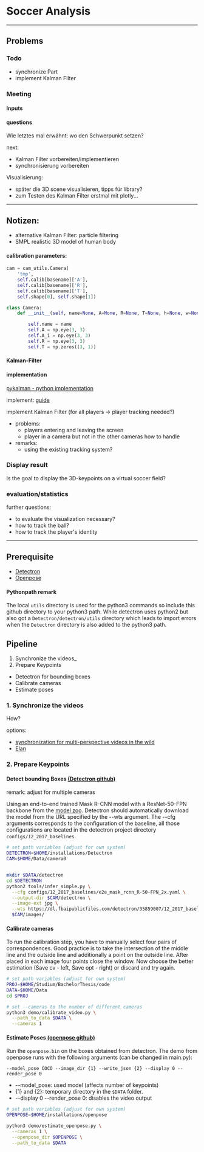 # Soccer Analysis

------------------------------------------------------------


## Problems

### Todo
* synchronize Part
* implement Kalman Filter


### Meeting

#### Inputs


#### questions
Wie letztes mal erwähnt: wo den Schwerpunkt setzen?

next:
* Kalman Filter vorbereiten/implementieren
* synchronisierung vorbereiten

Visualisierung:
* später die 3D scene visualisieren, tipps für library?
* zum Testen des Kalman Filter erstmal mit plotly...

------------------------------------------------------------

## Notizen:
* alternative Kalman Filter: particle filtering
* SMPL realistic 3D model of human body

#### calibration parameters:

```python
cam = cam_utils.Camera(
    'tmp',
    self.calib[basename]['A'],
    self.calib[basename]['R'],
    self.calib[basename]['T'],
    self.shape[0], self.shape[1])

class Camera:
    def __init__(self, name=None, A=None, R=None, T=None, h=None, w=None):

        self.name = name
        self.A = np.eye(3, 3)
        self.A_i = np.eye(3, 3)
        self.R = np.eye(3, 3)
        self.T = np.zeros((3, 1))
```

#### Kalman-Filter

#### implementation
[pykalman - python implementation](https://pykalman.github.io/)

implement: [guide](http://www.kostasalexis.com/the-kalman-filter.html)

implement Kalman Filter (for all players -> player tracking needed?)
* problems:
  * players entering and leaving the screen
  * player in a camera but not in the other cameras how to handle
* remarks:
  * using the existing tracking system?



### Display result
Is the goal to display the 3D-keypoints on a virtual soccer field?

### evaluation/statistics
further questions:
* to evaluate the visualization necessary?
* how to track the ball?
* how to track the player's identity


------------------------------------------------------------


## Prerequisite
* [Detectron](https://github.com/facebookresearch/Detectron)
* [Openpose](https://github.com/CMU-Perceptual-Computing-Lab/openpose)

#### Pythonpath remark
The local `utils` directory is used for the python3 commands so include this github directory to your python3 path. While detectron uses python2 but also got a `Detectron/detectron/utils` directory which leads to import errors when the `Detectron` directory is also added to the python3 path.

## Pipeline
1. Synchronize the videos_
2. Prepare Keypoints
  * Detectron for bounding boxes
  * Calibrate cameras
  * Estimate poses


### 1. Synchronize the videos
How?

options:
* [synchronization for multi-perspective videos in the wild](http://www.cs.cmu.edu/~poyaoh/data/ICASSP_2017.pdf)
* [Elan](https://www.mpi.nl/corpus/html/elan/ch01s02s04.html)

### 2. Prepare Keypoints
#### Detect bounding Boxes [(Detectron github)](https://github.com/facebookresearch/Detectron)
remark: adjust for multiple cameras

Using an end-to-end trained Mask R-CNN model with a ResNet-50-FPN backbone from the [model zoo](https://github.com/facebookresearch/Detectron/blob/master/MODEL_ZOO.md). Detectron should automatically download the model from the URL specified by the --wts argument. The --cfg arguments corresponds to the configuration of the baseline, all those configurations are located in the detectron project directory `configs/12_2017_baselines`.

```bash
# set path variables (adjust for own system)
DETECTRON=$HOME/installations/Detectron
CAM=$HOME/Data/camera0


mkdir $DATA/detectron
cd $DETECTRON
python2 tools/infer_simple.py \
  --cfg configs/12_2017_baselines/e2e_mask_rcnn_R-50-FPN_2x.yaml \
  --output-dir $CAM/detectron \
  --image-ext jpg \
  --wts https://dl.fbaipublicfiles.com/detectron/35859007/12_2017_baselines/e2e_mask_rcnn_R-50-FPN_2x.yaml.01_49_07.By8nQcCH/output/train/coco_2014_train%3Acoco_2014_valminusminival/generalized_rcnn/model_final.pkl \
  $CAM/images/
```


#### Calibrate cameras
To run the calibration step, you have to manually select four pairs of correspondences. Good practice is to take the intersection of the middle line and the outside line and additionally a point on the outside line. After placed in each image four points close the window. Now choose the better estimation (Save cv - left, Save opt - right) or discard and try again.

```bash
# set path variables (adjust for own system)
PROJ=$HOME/Studium/BachelorThesis/code
DATA=$HOME/Data
cd $PROJ

# set --cameras to the number of different cameras
python3 demo/calibrate_video.py \
  --path_to_data $DATA \
  --cameras 1
```

#### Estimate Poses [(openpose github)](https://github.com/CMU-Perceptual-Computing-Lab/openpose)
Run the `openpose.bin` on the boxes obtained from detectron. The demo from openpose runs with the following arguments (can be changed in main.py):
```
--model_pose COCO --image_dir {1} --write_json {2} --display 0 --render_pose 0
```
* --model_pose: used model (affects number of keypoints)
* {1} and {2}: temporary directory in the `$DATA` folder.
* --display 0 --render_pose 0: disables the video output


```bash
# set path variables (adjust for own system)
OPENPOSE=$HOME/installations/openpose

python3 demo/estimate_openpose.py \
  --cameras 1 \
  --openpose_dir $OPENPOSE \
  --path_to_data $DATA
```
